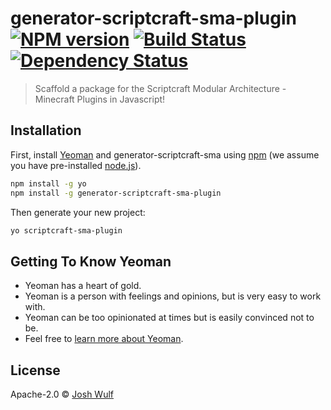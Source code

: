 # generator-scriptcraft-sma-plugin [![NPM version][npm-image]][npm-url] [![Build Status][travis-image]][travis-url] [![Dependency Status][daviddm-image]][daviddm-url]

> Scaffold a package for the Scriptcraft Modular Architecture - Minecraft Plugins in Javascript!

## Installation

First, install [Yeoman](http://yeoman.io) and generator-scriptcraft-sma using [npm](https://www.npmjs.com/) (we assume you have pre-installed [node.js](https://nodejs.org/)).

```bash
npm install -g yo
npm install -g generator-scriptcraft-sma-plugin
```

Then generate your new project:

```bash
yo scriptcraft-sma-plugin
```

## Getting To Know Yeoman

-   Yeoman has a heart of gold.
-   Yeoman is a person with feelings and opinions, but is very easy to work with.
-   Yeoman can be too opinionated at times but is easily convinced not to be.
-   Feel free to [learn more about Yeoman](http://yeoman.io/).

## License

Apache-2.0 © [Josh Wulf]()

[npm-image]: https://badge.fury.io/js/generator-scriptcraft-sma.svg
[npm-url]: https://npmjs.org/package/generator-scriptcraft-sma
[travis-image]: https://travis-ci.org/Magikcraft/generator-scriptcraft-sma.svg?branch=master
[travis-url]: https://travis-ci.org/Magikcraft/generator-scriptcraft-sma
[daviddm-image]: https://david-dm.org/Magikcraft/generator-scriptcraft-sma.svg?theme=shields.io
[daviddm-url]: https://david-dm.org/Magikcraft/generator-scriptcraft-sma
